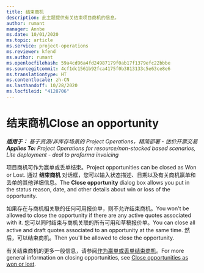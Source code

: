 ```yaml
---
title: 结束商机
description: 此主题提供有关结束项目商机的信息。
author: rumant
manager: Annbe
ms.date: 10/01/2020
ms.topic: article
ms.service: project-operations
ms.reviewer: kfend
ms.author: rumant
ms.openlocfilehash: 59a4cd96a4fd24987179f0ab17f1379efc22bbbe
ms.sourcegitcommit: 4cf1dc1561b92fca4175f0b3813133c5e63ce8e6
ms.translationtype: HT
ms.contentlocale: zh-CN
ms.lasthandoff: 10/28/2020
ms.locfileid: "4128706"
---
```

# <a name="close-an-opportunity"></a><span data-ttu-id="884d5-103">结束商机</span><span class="sxs-lookup"><span data-stu-id="884d5-103">Close an opportunity</span></span>

<span data-ttu-id="884d5-104">_**适用于：** 基于资源/非库存场景的 Project Operations，精简部署 - 估价开票交易_</span><span class="sxs-lookup"><span data-stu-id="884d5-104">_**Applies To:** Project Operations for resource/non-stocked based scenarios, Lite deployment - deal to proforma invoicing_</span></span>

<span data-ttu-id="884d5-105">项目商机可作为赢单或丢单结束。</span><span class="sxs-lookup"><span data-stu-id="884d5-105">Project opportunities can be closed as Won or Lost.</span></span> <span data-ttu-id="884d5-106">通过 **结束商机** 对话框，您可以输入状态描述、日期以及有关商机赢单和丢单的其他详细信息。</span><span class="sxs-lookup"><span data-stu-id="884d5-106">The **Close opportunity** dialog box allows you put in the status reason, date, and other details about win or loss of the opportunity.</span></span>

<span data-ttu-id="884d5-107">如果存在与商机相关联的任何可用报价单，则不允许结束商机。</span><span class="sxs-lookup"><span data-stu-id="884d5-107">You won't be allowed to close the opportunity if there are any active quotes associated with it.</span></span> <span data-ttu-id="884d5-108">您可以同时结束与商机关联的所有可用和草稿报价单。</span><span class="sxs-lookup"><span data-stu-id="884d5-108">You can close all active and draft quotes associated to an opportunity at the same time.</span></span> <span data-ttu-id="884d5-109">然后，可以结束商机。</span><span class="sxs-lookup"><span data-stu-id="884d5-109">Then you'll be allowed to close the opportunity.</span></span>

<span data-ttu-id="884d5-110">有关结束商机的更多一般信息，请参阅[作为赢单或丢单结束商机](https://docs.microsoft.com/dynamics365/sales-enterprise/close-opportunity-won-lost-sales)。</span><span class="sxs-lookup"><span data-stu-id="884d5-110">For more general information on closing opportunities, see [Close opportunities as won or lost](https://docs.microsoft.com/dynamics365/sales-enterprise/close-opportunity-won-lost-sales).</span></span>
